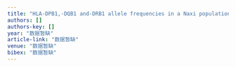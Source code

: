 ```yaml
---
title: "HLA-DPB1,-DQB1 and-DRB1 allele frequencies in a Naxi population from South-West China"
authors: []
authors-key: []
year: "数据暂缺"
article-link: "数据暂缺"
venue: "数据暂缺"
bibex: "数据暂缺"
---
```

